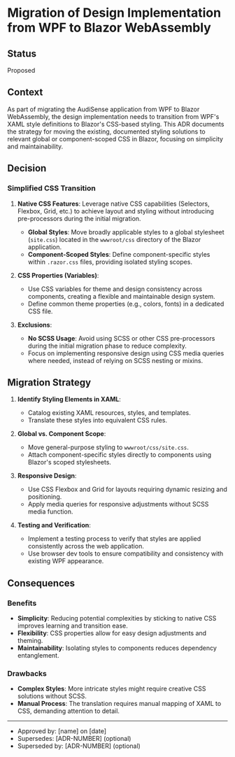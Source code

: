 # Migration of Design Implementation from WPF to Blazor WebAssembly

## Status

Proposed

## Context

As part of migrating the AudiSense application from WPF to Blazor WebAssembly, the design implementation needs to transition from WPF's XAML style definitions to Blazor's CSS-based styling. This ADR documents the strategy for moving the existing, documented styling solutions to relevant global or component-scoped CSS in Blazor, focusing on simplicity and maintainability.

## Decision

### Simplified CSS Transition

1. **Native CSS Features**: Leverage native CSS capabilities (Selectors, Flexbox, Grid, etc.) to achieve layout and styling without introducing pre-processors during the initial migration.
   - **Global Styles**: Move broadly applicable styles to a global stylesheet (`site.css`) located in the `wwwroot/css` directory of the Blazor application.
   - **Component-Scoped Styles**: Define component-specific styles within `.razor.css` files, providing isolated styling scopes.
   
2. **CSS Properties (Variables)**:
   - Use CSS variables for theme and design consistency across components, creating a flexible and maintainable design system.
   - Define common theme properties (e.g., colors, fonts) in a dedicated CSS file.

3. **Exclusions**:
   - **No SCSS Usage**: Avoid using SCSS or other CSS pre-processors during the initial migration phase to reduce complexity.
   - Focus on implementing responsive design using CSS media queries where needed, instead of relying on SCSS nesting or mixins.

## Migration Strategy

1. **Identify Styling Elements in XAML**:
   - Catalog existing XAML resources, styles, and templates.
   - Translate these styles into equivalent CSS rules.

2. **Global vs. Component Scope**:
   - Move general-purpose styling to `wwwroot/css/site.css`.
   - Attach component-specific styles directly to components using Blazor's scoped stylesheets.

3. **Responsive Design**:
   - Use CSS Flexbox and Grid for layouts requiring dynamic resizing and positioning.
   - Apply media queries for responsive adjustments without SCSS media function.

4. **Testing and Verification**:
   - Implement a testing process to verify that styles are applied consistently across the web application.
   - Use browser dev tools to ensure compatibility and consistency with existing WPF appearance.

## Consequences

### Benefits

- **Simplicity**: Reducing potential complexities by sticking to native CSS improves learning and transition ease.
- **Flexibility**: CSS properties allow for easy design adjustments and theming.
- **Maintainability**: Isolating styles to components reduces dependency entanglement.

### Drawbacks

- **Complex Styles**: More intricate styles might require creative CSS solutions without SCSS.
- **Manual Process**: The translation requires manual mapping of XAML to CSS, demanding attention to detail.

---

* Approved by: [name] on [date]
* Supersedes: [ADR-NUMBER] (optional)
* Superseded by: [ADR-NUMBER] (optional)


